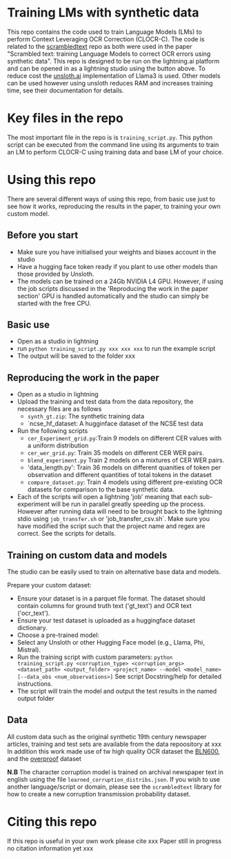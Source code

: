 # Training LMs with synthetic data

This repo contains the code used to train Language Models (LMs) to perform Context Leveraging OCR Correction (CLOCR-C). 
The code is related to the [scrambledtext](https://github.com/JonnoB/scrambledtext) repo as both were used in the paper "Scrambled text: training Language Models to correct OCR errors using synthetic data".
This repo is designed to be run on the lightning.ai platform and can be opened in as a lightning studio using the button above. To reduce cost the [unsloth.ai](https://github.com/unslothai/unsloth) implementation of Llama3 is used.
Other models can be used however using unsloth reduces RAM and increases training time, see their documentation for details.

# Key files in the repo
The most important file in the repo is is `training_script.py`. This python script can be executed from the command line using its arguments to train an LM to perform CLOCR-C using training data and base LM of your choice.

# Using this repo

There are several different ways of using this repo, from basic use just to see how it works, reproducing the results in the paper, to training your own custom model.

## Before you start

- Make sure you have initialised your weights and biases account in the studio
- Have a hugging face token ready if you plant to use other models than those provided by Unsloth.
- The models can be trained on a 24Gb NVIDIA L4 GPU. However, if using the job scripts discussed in the 'Reproducing the work in the paper section' GPU is handled automatically and the studio can simply be started with the free CPU.

## Basic use

- Open as a studio in lightning
- run `python training_script.py xxx xxx xxx` to run the example script
- The output will be saved to the folder xxx

## Reproducing the work in the paper

- Open as a studio in lightning
- Upload the training and test data from the data repository, the necessary files are as follows
    - `synth_gt.zip`: The synthetic training data
    - `ncse_hf_dataset: A hugginface dataset of the NCSE test data
- Run the following scripts
  - `cer_Experiment_grid.py`:Train 9 models on different CER values with a uniform distribution
  - `cer_wer_grid.py`: Train 35 models on different CER WER pairs.
  - `blend_experiment.py` Train 2 models on a mixtures of CER WER pairs.
  - 'data_length.py': Train 36 models on different quanities of token per observation and different quantities of total tokens in the dataset
  - `compare_dataset.py`: Train 4 models using different pre-existing OCR datasets for comparison to the base synthetic data.
- Each of the scripts will open a lightning 'job' meaning that each sub-experiment will be run in parallel greatly speeding up the process. However after running data will need to be brought back to the lightning stdio using `job_transfer.sh` or 'job_transfer_csv.sh`. Make sure you have modified the script such that the project name and regex are correct. See the scripts for details.

## Training on custom data and models

The studio can be easily used to train on alternative base data and models.

Prepare your custom dataset:
- Ensure your dataset is in a parquet file format.
  The dataset should contain columns for ground truth text ('gt_text') and OCR text ('ocr_text').
- Ensure your test dataset is uploaded as a huggingface dataset dictionary.
- Choose a pre-trained model:
- Select any Unsloth or other Hugging Face model (e.g., Llama, Phi, Mistral).
- Run the training script with custom parameters: `python training_script.py <corruption_type> <corruption_args> <dataset_path> <output_folder> <project_name> --model <model_name> [--data_obs <num_observations>]` See script Docstring/help for detailed instructions.
- The script will train the model and output the test results in the named output folder

## Data

All custom data such as the original synthetic 19th century newspaper articles, training and test sets are available from the data repoository at xxx In addition this work made use of tw high quality OCR dataset the [BLN600](https://github.com/Shef-AIRE/llms_post-ocr_correction), and the [overproof](https://dlp2.pdst.ie/) dataset

**N.B** The character corruption model is trained on archival newspaper text in english using the file `learned_corruption_distribs.json`. 
If you wish to use another language/script or domain, please see the `scrambledtext` library for how to create a new corruption transmission probability dataset.

# Citing this repo

If this repo is useful in your own work please cite
xxx Paper still in progress no citation information yet xxx
